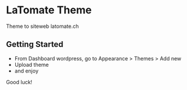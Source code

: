 LaTomate Theme
===

Theme to siteweb latomate.ch

Getting Started
---------------

* From Dashboard wordpress, go to Appearance > Themes > Add new
* Upload theme 
* and enjoy

Good luck!
